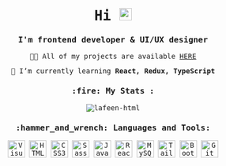<kbd>
<div align="center">
<h1>Hi <img src="https://media.giphy.com/media/hvRJCLFzcasrR4ia7z/giphy.gif" width="25px" style="background: transparent"/></h1>
  
<h3>I'm frontend developer & UI/UX designer</h3>

<p>👨‍💻 All of my projects are available <a href="https://github.com/lafeen-html?tab=repositories" target="_blank">HERE</a></p>
<p>🌱 I’m currently learning <strong>React, Redux, TypeScript</strong></p>

<h3>:fire: My Stats :</h3>
<p><img align="center" src="https://github-readme-streak-stats.herokuapp.com/?user=lafeen-html&" alt="lafeen-html" /></p>

<h3>:hammer_and_wrench: Languages and Tools:</h3>

<img alt="Visual Studio Code" width="35px" src="https://cdn.jsdelivr.net/gh/devicons/devicon/icons/vscode/vscode-original.svg" />
<img alt="HTML5" width="35px" src="https://cdn.jsdelivr.net/gh/devicons/devicon/icons/html5/html5-original.svg" />
<img alt="CSS3" width="35px" src="https://cdn.jsdelivr.net/gh/devicons/devicon/icons/css3/css3-original.svg" />
<img alt="Sass" width="35px" src="https://cdn.jsdelivr.net/gh/devicons/devicon/icons/sass/sass-original.svg" />
<img alt="JavaScript" width="35px" src="https://cdn.jsdelivr.net/gh/devicons/devicon/icons/javascript/javascript-original.svg" />
<img alt="React" width="35px" src="https://cdn.jsdelivr.net/gh/devicons/devicon/icons/react/react-original.svg" />
<img alt="MySQL" width="35px" src="https://cdn.jsdelivr.net/gh/devicons/devicon/icons/mysql/mysql-original.svg" />
<img alt="Tailwind" width="35px" src="https://github.com/devicons/devicon/tree/v2.17.0/icons/tailwindcss/tailwindcss-plain.svg" />
<img alt="Bootstrap" width="35px" src="https://cdn.jsdelivr.net/gh/devicons/devicon/icons/bootstrap/bootstrap-original-wordmark.svg" />
<img alt="Git" width="35px" src="https://cdn.jsdelivr.net/gh/devicons/devicon/icons/git/git-original.svg" />

<br/>
<br/>
<br/>
<br/>
<p align="right"><img src="https://komarev.com/ghpvc/?username=lafeen-html&style=flat-square&color=blue" alt=""/></p>

</div>
</kbd>
